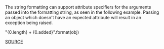 The string formatting can support attribute specifiers for
the arguments passed into the formatting string, as seen in the following example.
Passing an object which doesn't have an expected attribute will result in an exception
being raised.

   "{0.length} + {0.added}".format(obj)


[SOURCE](https://docs.python.org/3/library/string.html?highlight=string%20formatting#format-string-syntax)

